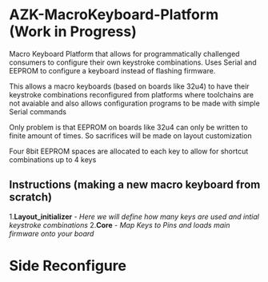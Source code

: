 # AZK-MacroKeyboard-Platform (Work in Progress)

Macro Keyboard Platform that allows for programmatically challenged consumers to configure their own keystroke combinations. Uses Serial and EEPROM to configure a keyboard instead of flashing firmware. 

This allows a macro keyboards (based on boards like 32u4) to have their keystroke combinations reconfigured from platforms where toolchains are not avaiable and also allows configuration programs to be made with simple Serial commands

Only problem is that EEPROM on boards like 32u4 can only be written to finite amount of times. So sacrifices will be made on layout customization

Four 8bit EEPROM spaces are allocated to each key to allow for shortcut combinations up to 4 keys



## Instructions (making a new macro keyboard from scratch)
1.**Layout_initializer** - *Here we will define how many keys are used and intial keystroke combinations*
2.**Core** - *Map Keys to Pins and loads main firmware onto your board*


# Side Reconfigure
